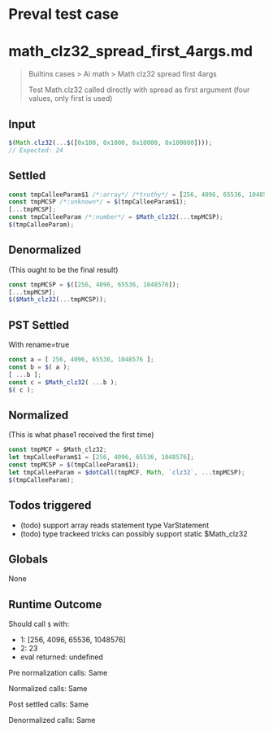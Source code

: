 # Preval test case

# math_clz32_spread_first_4args.md

> Builtins cases > Ai math > Math clz32 spread first 4args
>
> Test Math.clz32 called directly with spread as first argument (four values, only first is used)

## Input

`````js filename=intro
$(Math.clz32(...$([0x100, 0x1000, 0x10000, 0x100000])));
// Expected: 24
`````


## Settled


`````js filename=intro
const tmpCalleeParam$1 /*:array*/ /*truthy*/ = [256, 4096, 65536, 1048576];
const tmpMCSP /*:unknown*/ = $(tmpCalleeParam$1);
[...tmpMCSP];
const tmpCalleeParam /*:number*/ = $Math_clz32(...tmpMCSP);
$(tmpCalleeParam);
`````


## Denormalized
(This ought to be the final result)

`````js filename=intro
const tmpMCSP = $([256, 4096, 65536, 1048576]);
[...tmpMCSP];
$($Math_clz32(...tmpMCSP));
`````


## PST Settled
With rename=true

`````js filename=intro
const a = [ 256, 4096, 65536, 1048576 ];
const b = $( a );
[ ...b ];
const c = $Math_clz32( ...b );
$( c );
`````


## Normalized
(This is what phase1 received the first time)

`````js filename=intro
const tmpMCF = $Math_clz32;
let tmpCalleeParam$1 = [256, 4096, 65536, 1048576];
const tmpMCSP = $(tmpCalleeParam$1);
let tmpCalleeParam = $dotCall(tmpMCF, Math, `clz32`, ...tmpMCSP);
$(tmpCalleeParam);
`````


## Todos triggered


- (todo) support array reads statement type VarStatement
- (todo) type trackeed tricks can possibly support static $Math_clz32


## Globals


None


## Runtime Outcome


Should call `$` with:
 - 1: [256, 4096, 65536, 1048576]
 - 2: 23
 - eval returned: undefined

Pre normalization calls: Same

Normalized calls: Same

Post settled calls: Same

Denormalized calls: Same
